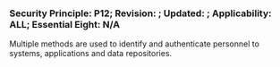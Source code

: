 ### Security Principle: P12; Revision: ; Updated: ; Applicability: ALL; Essential Eight: N/A
<p>Multiple methods are used to identify and authenticate personnel to systems, applications and data repositories.</p>
